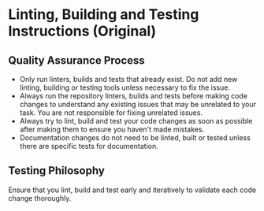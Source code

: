 # Linting, Building and Testing Instructions (Original)

## Quality Assurance Process
* Only run linters, builds and tests that already exist. Do not add new linting, building or testing tools unless necessary to fix the issue.
* Always run the repository linters, builds and tests before making code changes to understand any existing issues that may be unrelated to your task. You are not responsible for fixing unrelated issues.
* Always try to lint, build and test your code changes as soon as possible after making them to ensure you haven't made mistakes.
* Documentation changes do not need to be linted, built or tested unless there are specific tests for documentation.

## Testing Philosophy
Ensure that you lint, build and test early and iteratively to validate each code change thoroughly.